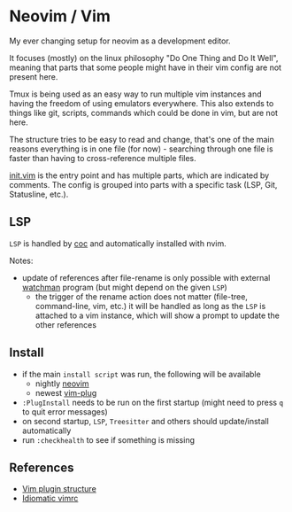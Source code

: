 # Neovim / Vim

My ever changing setup for neovim as a development editor.

It focuses (mostly) on the linux philosophy "Do One Thing and Do It Well", meaning that parts that some people might have in their vim config are not present here.

Tmux is being used as an easy way to run multiple vim instances and having the freedom of using emulators everywhere. This also extends to things like git, scripts, commands which could be done in vim, but are not here.

The structure tries to be easy to read and change, that's one of the main reasons everything is in one file (for now) - searching through one file is faster than having to cross-reference multiple files.

[init.vim](./init.vim) is the entry point and has multiple parts, which are indicated by comments. The config is grouped into parts with a specific task (LSP, Git, Statusline, etc.).


## LSP

`LSP` is handled by [coc](https://github.com/neoclide/coc.nvim) and automatically installed with nvim.

Notes:
- update of references after file-rename is only possible with external [watchman](https://facebook.github.io/watchman/) program (but might depend on the given `LSP`)
  - the trigger of the rename action does not matter (file-tree, command-line, vim, etc.) it will be handled as long as the `LSP` is attached to a vim instance, which will show a prompt to update the other references


## Install

- if the main `install script` was run, the following will be available
  - nightly [neovim](https://github.com/neovim/neovim)
  - newest [vim-plug](https://github.com/junegunn/vim-plug)
- `:PlugInstall` needs to be run on the first startup (might need to press `q` to quit error messages)
- on second startup, `LSP`, `Treesitter` and others should update/install automatically
- run `:checkhealth` to see if something is missing


## References

- [Vim plugin structure](https://learnvimscriptthehardway.stevelosh.com/chapters/42.html)
- [Idiomatic vimrc](https://github.com/romainl/idiomatic-vimrc)
